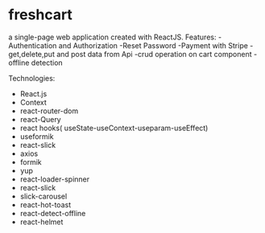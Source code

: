# freshcart
 a single-page web application created with ReactJS.
Features:
-Authentication and Authorization
-Reset Password 
-Payment with Stripe
-get,delete,put and post data from Api 
-crud operation on cart component
-offline detection 

Technologies:
- React.js
- Context
- react-router-dom
- react-Query
- react hooks( useState-useContext-useparam-useEffect)
- useformik
- react-slick
- axios
- formik
- yup 
- react-loader-spinner 
- react-slick
- slick-carousel
- react-hot-toast
- react-detect-offline
- react-helmet
